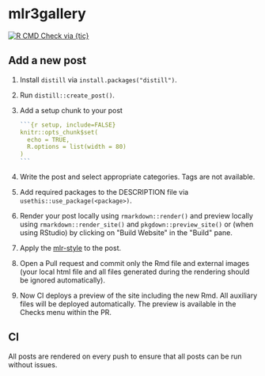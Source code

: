 # mlr3gallery

<!-- badges: start -->
[![R CMD Check via {tic}](https://github.com/mlr-org/mlr3gallery/workflows/tic/badge.svg?branch=master)](https://github.com/mlr-org/mlr3gallery/actions)
<!-- badges: end -->

## Add a new post

1. Install `distill` via `install.packages("distill")`.
1. Run `distill::create_post()`.
1. Add a setup chunk to your post

   ````r
   ```{r setup, include=FALSE}
   knitr::opts_chunk$set(
     echo = TRUE,
     R.options = list(width = 80)
   )
   ```
   ````
1. Write the post and select appropriate categories. Tags are not available.
1. Add required packages to the DESCRIPTION file via `usethis::use_package(<package>)`.
1. Render your post locally using `rmarkdown::render()` and preview locally using `rmarkdown::render_site()` and `pkgdown::preview_site()` or (when using RStudio) by clicking on "Build Website" in the "Build" pane.
1. Apply the [mlr-style](https://github.com/mlr-org/mlr3/wiki/Style-Guide#styler-mlr-style) to the post.
1. Open a Pull request and commit only the Rmd file and external images (your local html file and all files generated during the rendering should be ignored automatically).
1. Now CI deploys a preview of the site including the new Rmd.
   All auxiliary files will be deployed automatically.
   The preview is available in the Checks menu within the PR.

## CI

All posts are rendered on every push to ensure that all posts can be run without issues.
